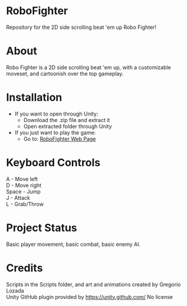 # RoboFighter
Repository for the 2D side scrolling beat 'em up Robo Fighter!
# About
Robo Fighter is a 2D side scrolling beat 'em up, with a customizable moveset,
and cartoonish over the top gameplay.
# Installation
- If you want to open through Unity:
  - Download the .zip file and extract it
  - Open extracted folder through Unity
- If you just want to play the game:
  - Go to: [RoboFighter Web Page](https://g-reg26.github.io/RoboFighterPage/)
# Keyboard Controls
A - Move left<br/>
D - Move right<br/>
Space - Jump<br/>
J - Attack<br/>
L - Grab/Throw
# Project Status
Basic player movement, basic combat, basic enemy AI.
# Credits
Scripts in the Scripts folder, and art and animations created by Gregorio Lozada<br/>
Unity GitHub plugin provided by https://unity.github.com/
No license
